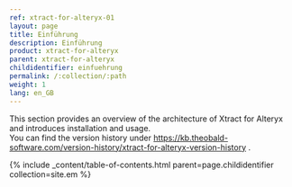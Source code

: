 ```yaml
---
ref: xtract-for-alteryx-01
layout: page
title: Einführung
description: Einführung
product: xtract-for-alteryx
parent: xtract-for-alteryx
childidentifier: einfuehrung
permalink: /:collection/:path
weight: 1
lang: en_GB
---
```


This section provides an overview of the architecture of Xtract for Alteryx and introduces installation and usage. <br>
You can find the version history under https://kb.theobald-software.com/version-history/xtract-for-alteryx-version-history .<br>

{% include _content/table-of-contents.html parent=page.childidentifier collection=site.em %}